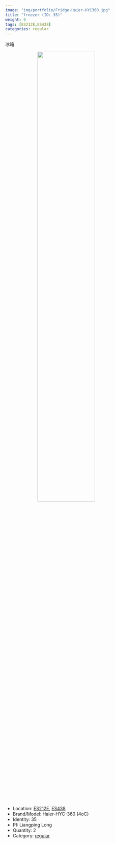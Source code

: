 ```yaml
---
image: "img/portfolio/Fridge-Haier-HYC360.jpg"
title: "freezer (ID: 35)"
weight: 0
tags: [ES212E,ES438]
categories: regular
---
```


冰箱

<!--more-->

<img src="../../img/portfolio/Fridge-Haier-HYC360.jpg" width="60%" style="display: block; margin: auto;">

- Location: [ES212E](../../tags/es212e), [ES438](../../tags/es438)
- Brand/Model: Haier-HYC-360 (4oC)
- Identity: 35
- PI: Liangping Long
- Quantity: 2
- Category: [regular](../../categories/regular)






